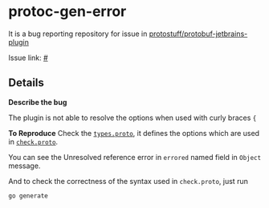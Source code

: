 protoc-gen-error
================
It is a bug reporting repository for issue in [protostuff/protobuf-jetbrains-plugin](https://github.com/protostuff/protobuf-jetbrains-plugin)

Issue link: [#]() 

Details
-------

**Describe the bug**

The plugin is not able to resolve the options when used with curly braces `{`

**To Reproduce**
Check the [`types.proto`](./types.proto), it defines the options which are used in [`check.proto`](./check.proto).

You can see the Unresolved reference error in `errored` named field in `Object` message.

And to check the correctness of the syntax used in `check.proto`, just run
```shell script
go generate
```  
